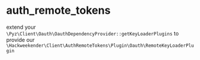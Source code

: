 # auth_remote_tokens

extend your
`\Pyz\Client\Oauth\OauthDependencyProvider::getKeyLoaderPlugins`
to provide our
`\Hackweekender\Client\AuthRemoteTokens\Plugin\Oauth\RemoteKeyLoaderPlugin`

